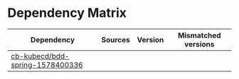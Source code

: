 # Dependency Matrix

Dependency | Sources | Version | Mismatched versions
---------- | ------- | ------- | -------------------
[cb-kubecd/bdd-spring-1578400336](https://github.com/cb-kubecd/bdd-spring-1578400336.git) |  | []() | 
